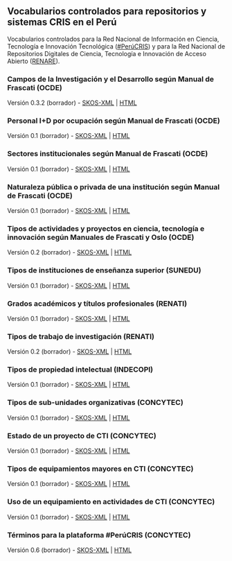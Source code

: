## Vocabularios controlados para repositorios y sistemas CRIS en el Perú

Vocabularios controlados para la Red Nacional de Información en Ciencia, Tecnología e Innovación Tecnológica ([\#PerúCRIS](http://perucris.concytec.gob.pe)) y para la Red Nacional de Repositorios Digitales de Ciencia, Tecnología e Innovación de Acceso Abierto ([RENARE](http://portal.concytec.gob.pe/index.php/informacion-cti/alicia/red-nacional-de-repositorios-digitales-de-ciencia-tecnologia-e-innovacion-de-acceso-abierto-renare)). 

### Campos de la Investigación y el Desarrollo según Manual de Frascati (OCDE)

Versión 0.3.2 (borrador) - [SKOS-XML](ocde_ford.xml) \| [HTML](ocde_ford.html)

### Personal I+D por ocupación según Manual de Frascati (OCDE)

Versión 0.1 (borrador) - [SKOS-XML](ocde_tipoOcupacion.xml) \| [HTML](ocde_tipoOcupacion.html)

### Sectores institucionales según Manual de Frascati (OCDE)

Versión 0.1 (borrador) - [SKOS-XML](ocde_sectorInstitucional.xml) \| [HTML](ocde_sectorInstitucional.html)

### Naturaleza pública o privada de una institución según Manual de Frascati (OCDE)

Versión 0.1 (borrador) - [SKOS-XML](ocde_naturalezaInstitucion.xml) \| [HTML](ocde_naturalezaInstitucion.html)

### Tipos de actividades y proyectos en ciencia, tecnología e innovación según Manuales de Frascati y Oslo (OCDE)

Versión 0.2 (borrador) - [SKOS-XML](ocde_tipoProyecto.xml) \| [HTML](ocde_tipoProyecto.html)

### Tipos de instituciones de enseñanza superior (SUNEDU)

Versión 0.1 (borrador) - [SKOS-XML](sunedu_tipoInstitucion.xml) \| [HTML](sunedu_tipoInstitucion.html)

### Grados académicos y títulos profesionales (RENATI)

Versión 0.1 (borrador) - [SKOS-XML](renati_level.xml) \| [HTML](renati_level.html)

### Tipos de trabajo de investigación (RENATI)

Versión 0.2 (borrador) - [SKOS-XML](renati_type.xml) \| [HTML](renati_type.html)

### Tipos de propiedad intelectual (INDECOPI)

Versión 0.1 (borrador) - [SKOS-XML](indecopi_propiedadIntelectual.xml) \| [HTML](indecopi_propiedadIntelectual.html)

### Tipos de sub-unidades organizativas (CONCYTEC)

Versión 0.1 (borrador) - [SKOS-XML](concytec_tipoSubunidad.xml) \| [HTML](concytec_tipoSubunidad.html)

### Estado de un proyecto de CTI (CONCYTEC)

Versión 0.1 (borrador) - [SKOS-XML](concytec_estadoProyecto.xml) \| [HTML](concytec_estadoProyecto.html)

### Tipos de equipamientos mayores en CTI (CONCYTEC)

Versión 0.1 (borrador) - [SKOS-XML](concytec_equipamiento.xml) \| [HTML](concytec_equipamiento.html)

### Uso de un equipamiento en actividades de CTI (CONCYTEC)

Versión 0.1 (borrador) - [SKOS-XML](concytec_usoEquipamiento.xml) \| [HTML](concytec_usoEquipamiento.html)

### Términos para la plataforma #PerúCRIS (CONCYTEC)

Versión 0.6 (borrador) - [SKOS-XML](concytec_terminos.xml) \| [HTML](concytec_terminos.html)


